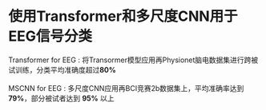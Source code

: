 # 使用Transformer和多尺度CNN用于EEG信号分类
Transformer for EEG : 将Transormer模型应用再Physionet脑电数据集进行跨被试训练，分类平均准确度超过**80%**\
\
MSCNN for EEG : 多尺度CNN应用再BCI竞赛2b数据集上，平均准确率达到**79%**，部分被试者达到 **95%** 以上
